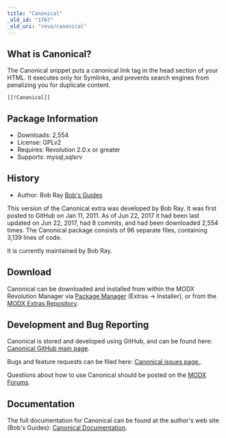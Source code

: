 ```yaml
---
title: "Canonical"
_old_id: "1767"
_old_uri: "revo/canonical"
---
```


## What is Canonical?

The Canonical snippet puts a canonical link tag in the head section of your HTML. It executes only for Symlinks, and prevents search engines from penalizing you for duplicate content.

`[[!Canonical]]`

## Package Information

- Downloads: 2,554
- License: GPLv2
- Requires: Revolution 2.0.x or greater
- Supports: mysql,sqlsrv

## History

- Author: Bob Ray [Bob's Guides](https://bobsguides.com)

 This version of the Canonical extra was developed by Bob Ray. It was first posted to GitHub on Jan 11, 2011. As of Jun 22, 2017 it had been last updated on Jun 22, 2017, had 8 commits, and had been downloaded 2,554 times. The Canonical package consists of 96 separate files, containing 3,139 lines of code.

It is currently maintained by Bob Ray.

## Download

 Canonical can be downloaded and installed from within the MODX Revolution Manager via [Package Manager](developing-in-modx/advanced-development/package-management "Package Manager") (Extras -> Installer), or from the [MODX Extras Repository](https://modx.com/extras/package/canonical).

## Development and Bug Reporting

 Canonical is stored and developed using GitHub, and can be found here: [Canonical GitHub main page](https://github.com/BobRay/Canonical).

 Bugs and feature requests can be filed here: [Canonical issues page.](https://github.com/BobRay/Canonical/issues).

Questions about how to use Canonical should be posted on the [MODX Forums](https://forums.modx.com).

## Documentation

 The full documentation for Canonical can be found at the author's web site (Bob's Guides): [Canonical Documentation](https://bobsguides.com/canonical-snippet.html).

